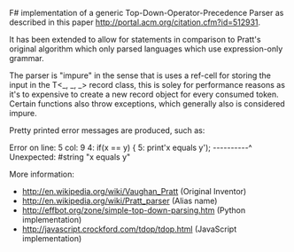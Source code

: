 F# implementation of a generic Top-Down-Operator-Precedence Parser 
as described in this paper http://portal.acm.org/citation.cfm?id=512931.

It has been extended to allow for statements in comparison to Pratt's
original algorithm which only parsed languages which use expression-only grammar.

The parser is "impure" in the sense that is uses a ref-cell for storing the
input in the T<_, _, _> record class, this is soley for performance reasons
as it's to expensive to create a new record object for every consumed token.
Certain functions also throw exceptions, which generally also is considered impure.

Pretty printed error messages are produced, such as:

Error on line: 5 col: 9
4: if(x == y) {
5:   print'x equals y');
----------^
Unexpected: #string "x equals y"

More information:
* http://en.wikipedia.org/wiki/Vaughan_Pratt (Original Inventor)
* http://en.wikipedia.org/wiki/Pratt_parser (Alias name)
* http://effbot.org/zone/simple-top-down-parsing.htm (Python implementation)
* http://javascript.crockford.com/tdop/tdop.html (JavaScript implementation)